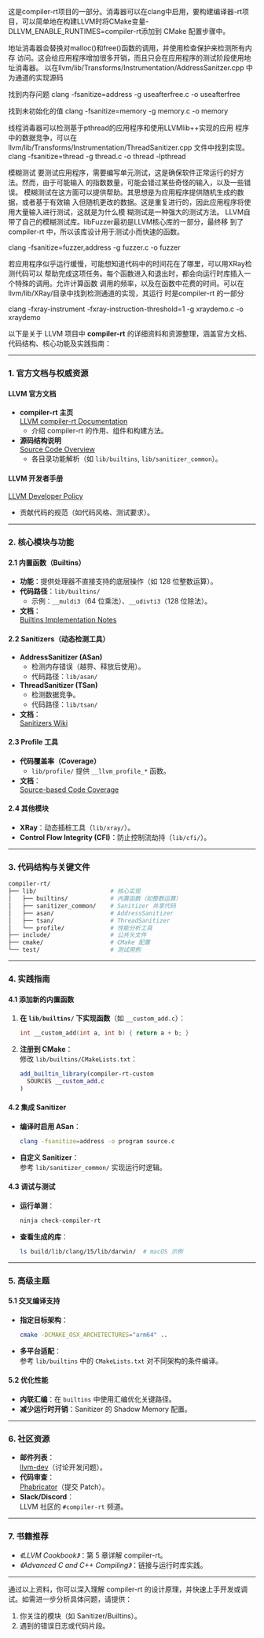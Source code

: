 这是compiler-rt项目的一部分。消毒器可以在clang中启用，要构建编译器-rt项
目，可以简单地在构建LLVM时将CMake变量-DLLVM_ENABLE_RUNTIMES=compiler-rt添加到
CMake 配置步骤中。

地址消毒器会替换对malloc()和free()函数的调用，并使用检查保护来检测所有内存
访问。这会给应用程序增加很多开销，而且只会在应用程序的测试阶段使用地址消毒器。
以在llvm/lib/Transforms/Instrumentation/AddressSanitzer.cpp 中为通道的实现源码

找到内存问题
 clang -fsanitize=address -g useafterfree.c -o useafterfree

找到未初始化的值
 clang -fsanitize=memory -g memory.c -o memory

线程消毒器可以检测基于pthread的应用程序和使用LLVMlib++实现的应用
程序中的数据竞争，可以在llvm/lib/Transforms/Instrumentation/ThreadSanitizer.cpp 文件中找到实现。
 clang -fsanitize=thread -g thread.c -o thread -lpthread

模糊测试
要测试应用程序，需要编写单元测试，这是确保软件正常运行的好方法。然而，由于可能输入
的指数数量，可能会错过某些奇怪的输入，以及一些错误。
模糊测试在这方面可以提供帮助。其思想是为应用程序提供随机生成的数据，或者基于有效输
入但随机更改的数据。这是重复进行的，因此应用程序将使用大量输入进行测试，这就是为什么模
糊测试是一种强大的测试方法。
LLVM自带了自己的模糊测试库。libFuzzer最初是LLVM核心库的一部分，最终移
到了compiler-rt 中，所以该库设计用于测试小而快速的函数。

clang -fsanitize=fuzzer,address -g fuzzer.c -o fuzzer

若应用程序似乎运行缓慢，可能想知道代码中的时间花在了哪里，可以用XRay检测代码可以
帮助完成这项任务。每个函数进入和退出时，都会向运行时库插入一个特殊的调用。允许计算函数
调用的频率，以及在函数中花费的时间。可以在llvm/lib/XRay/目录中找到检测通道的实现，其运行
时是compiler-rt 的一部分

clang -fxray-instrument -fxray-instruction-threshold=1 -g xraydemo.c -o xraydemo

以下是关于 LLVM 项目中 **compiler-rt** 的详细资料和资源整理，涵盖官方文档、代码结构、核心功能及实践指南：

---

### **1. 官方文档与权威资源**
#### **LLVM 官方文档**
- **compiler-rt 主页**  
  [LLVM compiler-rt Documentation](https://compiler-rt.llvm.org/)  
  - 介绍 compiler-rt 的作用、组件和构建方法。
- **源码结构说明**  
  [Source Code Overview](https://compiler-rt.llvm.org/docs/HowToBuild.html)  
  - 各目录功能解析（如 `lib/builtins`, `lib/sanitizer_common`）。

#### **LLVM 开发者手册**  
  [LLVM Developer Policy](https://llvm.org/docs/DeveloperPolicy.html#compiler-rt)  
  - 贡献代码的规范（如代码风格、测试要求）。

---

### **2. 核心模块与功能**
#### **2.1 内置函数（Builtins）**
- **功能**：提供处理器不直接支持的底层操作（如 128 位整数运算）。  
- **代码路径**：`lib/builtins/`  
  - 示例：`__muldi3`（64 位乘法）、`__udivti3`（128 位除法）。  
- **文档**：  
  [Builtins Implementation Notes](https://compiler-rt.llvm.org/docs/Builtins.html)

#### **2.2 Sanitizers（动态检测工具）**
- **AddressSanitizer (ASan)**  
  - 检测内存错误（越界、释放后使用）。  
  - 代码路径：`lib/asan/`  
- **ThreadSanitizer (TSan)**  
  - 检测数据竞争。  
  - 代码路径：`lib/tsan/`  
- **文档**：  
  [Sanitizers Wiki](https://github.com/google/sanitizers/wiki)

#### **2.3 Profile 工具**
- **代码覆盖率（Coverage）**  
  - `lib/profile/` 提供 `__llvm_profile_*` 函数。  
- **文档**：  
  [Source-based Code Coverage](https://clang.llvm.org/docs/SourceBasedCodeCoverage.html)

#### **2.4 其他模块**
- **XRay**：动态插桩工具（`lib/xray/`）。  
- **Control Flow Integrity (CFI)**：防止控制流劫持（`lib/cfi/`）。

---

### **3. 代码结构与关键文件**
```bash
compiler-rt/
├── lib/                     # 核心实现
│   ├── builtins/            # 内置函数（如整数运算）
│   ├── sanitizer_common/    # Sanitizer 共享代码
│   ├── asan/                # AddressSanitizer
│   ├── tsan/                # ThreadSanitizer
│   └── profile/             # 性能分析工具
├── include/                 # 公共头文件
├── cmake/                   # CMake 配置
└── test/                    # 测试用例
```

---

### **4. 实践指南**
#### **4.1 添加新的内置函数**
1. **在 `lib/builtins/` 下实现函数**（如 `__custom_add.c`）：
   ```c
   int __custom_add(int a, int b) { return a + b; }
   ```
2. **注册到 CMake**：  
   修改 `lib/builtins/CMakeLists.txt`：
   ```cmake
   add_builtin_library(compiler-rt-custom
     SOURCES __custom_add.c
   )
   ```

#### **4.2 集成 Sanitizer**
- **编译时启用 ASan**：
  ```bash
  clang -fsanitize=address -o program source.c
  ```
- **自定义 Sanitizer**：  
  参考 `lib/sanitizer_common/` 实现运行时逻辑。

#### **4.3 调试与测试**
- **运行单测**：
  ```bash
  ninja check-compiler-rt
  ```
- **查看生成的库**：
  ```bash
  ls build/lib/clang/15/lib/darwin/  # macOS 示例
  ```

---

### **5. 高级主题**
#### **5.1 交叉编译支持**
- **指定目标架构**：
  ```bash
  cmake -DCMAKE_OSX_ARCHITECTURES="arm64" ..
  ```
- **多平台适配**：  
  参考 `lib/builtins` 中的 `CMakeLists.txt` 对不同架构的条件编译。

#### **5.2 优化性能**
- **内联汇编**：在 `builtins` 中使用汇编优化关键路径。  
- **减少运行时开销**：Sanitizer 的 Shadow Memory 配置。

---

### **6. 社区资源**
- **邮件列表**：  
  [llvm-dev](https://lists.llvm.org/cgi-bin/mailman/listinfo/llvm-dev)（讨论开发问题）。  
- **代码审查**：  
  [Phabricator](https://reviews.llvm.org/)（提交 Patch）。  
- **Slack/Discord**：  
  LLVM 社区的 `#compiler-rt` 频道。

---

### **7. 书籍推荐**
- *《LLVM Cookbook》*：第 5 章详解 compiler-rt。  
- *《Advanced C and C++ Compiling》*：链接与运行时库实践。

---

通过以上资料，你可以深入理解 compiler-rt 的设计原理，并快速上手开发或调试。如需进一步分析具体问题，请提供：  
1. 你关注的模块（如 Sanitizer/Builtins）。  
2. 遇到的错误日志或代码片段。